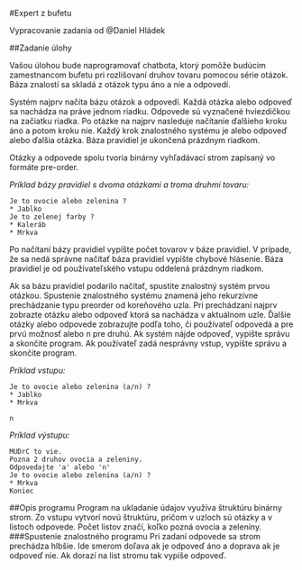 #Expert z bufetu

Vypracovanie zadania od @Daniel Hládek

##Zadanie úlohy

Vašou úlohou bude naprogramovať chatbota, ktorý pomôže budúcim zamestnancom bufetu pri rozlišovaní druhov tovaru pomocou série otázok. Báza znalostí sa skladá z otázok typu áno a nie a odpovedí.

Systém najprv načíta bázu otázok a odpovedí. Každá otázka alebo odpoveď sa nachádza na práve jednom riadku. Odpovede sú vyznačené hviezdičkou na začiatku riadka. Po otázke na najprv nasleduje načítanie ďalšieho kroku áno a potom kroku nie. Každý krok znalostného systému je alebo odpoveď alebo ďalšia otázka. Báza pravidiel je ukončená prázdnym riadkom.

Otázky a odpovede spolu tvoria binárny vyhľadávací strom zapísaný vo formáte pre-order.

*Príklad bázy pravidiel s dvoma otázkami a troma druhmi tovaru:*
```
Je to ovocie alebo zelenina ?
* Jablko
Je to zelenej farby ?
* Kaleráb
* Mrkva
```
Po načítaní bázy pravidiel vypíšte počet tovarov v báze pravidiel. V prípade, že sa nedá správne načítať báza pravidiel vypíšte chybové hlásenie. Báza pravidiel je od používateľského vstupu oddelená prázdnym riadkom.

Ak sa bázu pravidiel podarilo načítať, spustite znalostný systém prvou otázkou. Spustenie znalostného systému znamená jeho rekurzívne prechádzanie typu preorder od koreňového uzla. Pri prechádzaní najprv zobrazte otázku alebo odpoveď ktorá sa nachádza v aktuálnom uzle. Ďalšie otázky alebo odpovede zobrazujte podľa toho, či používateľ odpovedá a pre prvú možnosť alebo n pre druhú. Ak systém nájde odpoveď, vypíšte správu a skončite program. Ak používateľ zadá nesprávny vstup, vypíšte správu a skončite program.

*Príklad vstupu:*
```
Je to ovocie alebo zelenina (a/n) ?
* Jablko
* Mrkva

n
```

*Príklad výstupu:*
```
MUDrC to vie.
Pozna 2 druhov ovocia a zeleniny.
Odpovedajte 'a' alebo 'n'
Je to ovocie alebo zelenina (a/n) ?
* Mrkva
Koniec
```

##Opis programu
Program na ukladanie údajov využíva štruktúru binárny strom. Zo vstupu vytvorí novú štruktúru, pričom v uzloch sú otázky a v listoch odpovede. Počet listov značí, koľko pozná ovocia a zeleniny.
###Spustenie znalostného programu
Pri zadaní odpovede sa strom prechádza hlbšie. Ide smerom doľava ak je odpoveď áno a doprava ak je odpoveď nie. Ak dorazí na list stromu tak vypíše odpoveď.
